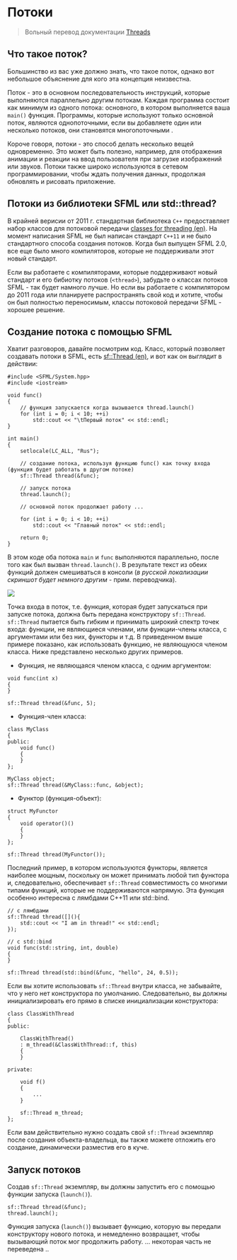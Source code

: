 # Потоки

> Вольный перевод документации [Threads](https://www.sfml-dev.org/tutorials/2.5/system-thread.php#what-is-a-thread)

## Что такое поток?

Большинство из вас уже должно знать, что такое поток, однако вот небольшое объяснение для кого эта концепция неизвестна.

Поток - это в основном последовательность инструкций, которые выполняются параллельно другим потокам. Каждая программа состоит как минимум из одного потока: основного, в котором выполняется ваша `main()` функция. Программы, которые используют только основной поток, являются однопоточными, если вы добавляете один или несколько потоков, они становятся многопоточными .

Короче говоря, потоки - это способ делать несколько вещей одновременно. Это может быть полезно, например, для отображения анимации и реакции на ввод пользователя при загрузке изображений или звуков. Потоки также широко используются в сетевом программировании, чтобы ждать получения данных, продолжая обновлять и рисовать приложение.


## Потоки из библиотеки SFML или std::thread?

В крайней верисии от 2011 г. стандартная библиотека `C++` предоставляет набор классов для потоковой передачи [classes for threading (en)](https://en.cppreference.com/w/cpp/thread). На момент написания SFML не был написан стандарт `C++11` и не было стандартного способа создания потоков. Когда был выпущен SFML 2.0, все еще было много компиляторов, которые не поддерживали этот новый стандарт.

Если вы работаете с компиляторами, которые поддерживают новый стандарт и его бибиотку потоков (`<thread>`), забудьте о классах потоков SFML - так будет намного лучше. Но если вы работаете с компилятором до 2011 года или планируете распространять свой код и хотите, чтобы он был полностью переносимым, классы потоковой передачи SFML - хорошее решение.

## Создание потока с помощью SFML

Хватит разговоров, давайте посмотрим код. Класс, который позволяет создавать потоки в SFML, есть [sf::Thread (en)](https://www.sfml-dev.org/documentation/2.5.1/classsf_1_1Thread.php), и вот как он выглядит в действии:

```
#include <SFML/System.hpp>
#include <iostream>

void func()
{
    // функция запускается когда вызывается thread.launch()
    for (int i = 0; i < 10; ++i)
        std::cout << "\tПервый поток" << std::endl;
}

int main()
{
    setlocale(LC_ALL, "Rus");

    // создание потока, используя функцию func() как точку входа (функция будет работать в другом потоке)
    sf::Thread thread(&func);

    // запуск потока
    thread.launch();

    // основной поток продолжает работу ...

    for (int i = 0; i < 10; ++i)
        std::cout << "Главный поток" << std::endl;

    return 0;
}
```

В этом коде оба потока `main` и `func` выполняются параллельно, после того как был вызван `thread.launch()`. В результате текст из обеих функций должен смешиваться в консоли (_в русской локализации скриншот будет немного другим_ - прим. переводчика).

![](https://www.sfml-dev.org/tutorials/2.5/images/system-thread-mixed.png)

Точка входа в поток, т.е. функция, которая будет запускаться при запуске потока, должна быть передана конструктору `sf::Thread`. `sf::Thread` пытается быть гибким и принимать широкий спектр точек входа: функции, не являющиеся членами, или функции-члены класса, с аргументами или без них, функторы и т.д. В приведенном выше примере показано, как использовать функцию, не являющуюся членом класса. Ниже представлено несколько других примеров.

- Функция, не являющаяся членом класса, с одним аргументом:

```
void func(int x)
{
}

sf::Thread thread(&func, 5);
```

- Функция-член класса:

```
class MyClass
{
public:
    void func()
    {
    }
};

MyClass object;
sf::Thread thread(&MyClass::func, &object);
```

- Функтор (функция-объект):

```
struct MyFunctor
{
    void operator()()
    {
    }
};

sf::Thread thread(MyFunctor());
```

Последний пример, в котором используются функторы, является наиболее мощным, поскольку он может принимать любой тип функтора и, следовательно, обеспечивает `sf::Thread` совместимость со многими типами функций, которые не поддерживаются напрямую. Эта функция особенно интересна с лямбдами C++11 или std::bind.

```
// с лямбдами
sf::Thread thread([](){
    std::cout << "I am in thread!" << std::endl;
});
```

```
// с std::bind
void func(std::string, int, double)
{
}

sf::Thread thread(std::bind(&func, "hello", 24, 0.5));
```
Если вы хотите использовать `sf::Thread` внутри класса, не забывайте, что у него нет конструктора по умолчанию. Следовательно, вы должны инициализировать его прямо в списке инициализации конструктора:

```
class ClassWithThread
{
public:

    ClassWithThread()
    : m_thread(&ClassWithThread::f, this)
    {
    }

private:

    void f()
    {
        ...
    }

    sf::Thread m_thread;
};
```

Если вам действительно нужно создать свой `sf::Thread` экземпляр после создания объекта-владельца, вы также можете отложить его создание, динамически разместив его в куче.


## Запуск потоков

Создав `sf::Thread` экземпляр, вы должны запустить его с помощью функции запуска (`launch()`).

```
sf::Thread thread(&func);
thread.launch();
```

Функция запуска (`launch()`) вызывает функцию, которую вы передали конструктору нового потока, и немедленно возвращает, чтобы вызывающий поток мог продолжить работу.
... некоторая часть не переведена ..
